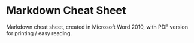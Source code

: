 # Markdown Cheat Sheet

Markdown cheat sheet, created in Microsoft Word 2010, with PDF version for printing / easy reading.

